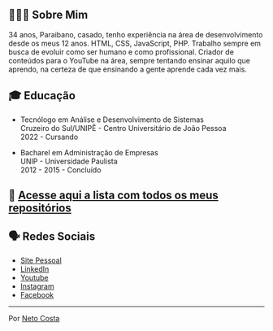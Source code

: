 ## 🙋🏻‍♂️ Sobre Mim

34 anos, Paraibano, casado, tenho experiência na área de desenvolvimento desde os meus 12 anos. HTML, CSS, JavaScript, PHP. Trabalho sempre em busca de evoluir como ser humano e como profissional. Criador de conteúdos para o YouTube na área, sempre tentando ensinar aquilo que aprendo, na certeza de que ensinando a gente aprende cada vez mais.

## 🎓 Educação

* Tecnólogo em Análise e Desenvolvimento de Sistemas<br />
Cruzeiro do Sul/UNIPÊ - Centro Universitário de João Pessoa<br />
2022 - Cursando

* Bacharel em Administração de Empresas<br />
UNIP - Universidade Paulista<br />
2012 - 2015 - Concluído

## 🔗 [Acesse aqui a lista com todos os meus repositórios](https://github.com/netocosta/lista_de_repositorios)

## 🗣️ Redes Sociais

* [Site Pessoal](https://www.netocosta.com.br)
* [LinkedIn](https://www.linkedin.com/in/netocostajp/)
* [Youtube](https://www.youtube.com/@netocostajp)
* [Instagram](https://www.instagram.com/netocostajp/)
* [Facebook](https://www.facebook.com/netocostajp/)

---
Por [Neto Costa](https://github.com/netocosta/)
